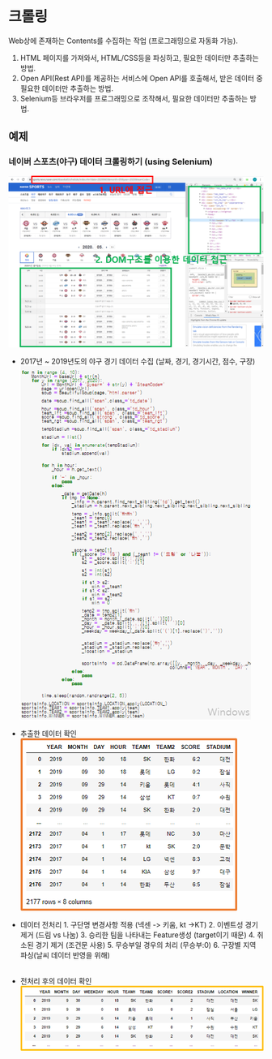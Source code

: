 # 크롤링

Web상에 존재하는 Contents를 수집하는 작업 (프로그래밍으로 자동화 가능).
<br/>

1. HTML 페이지를 가져와서, HTML/CSS등을 파싱하고, 필요한 데이터만 추출하는 방법.<br/>
2. Open API(Rest API)를 제공하는 서비스에 Open API를 호출해서, 받은 데이터 중 필요한 데이터만 추출하는 방법.
3. Selenium등 브라우저를 프로그래밍으로 조작해서, 필요한 데이터만 추출하는 방법.

## 예제

### 네이버 스포츠(야구) 데이터 크롤링하기 (using Selenium)

![](assets/크롤링2.png)
<br/>

- 2017년 ~ 2019년도의 야구 경기 데이터 수집
  (날짜, 경기, 경기시간, 점수, 구장)
  ![](assets/크롤링소스.png)

- 추출한 데이터 확인
  ![](assets/크롤링3.png)

- 데이터 전처리 1. 구단명 변경사항 적용 (넥센 -> 키움, kt ->KT) 2. 이벤트성 경기 제거 (드림 vs 나눔) 3. 승리한 팀을 나타내는 Feature생성 (target이기 때문) 4. 취소된 경기 제거 (조건문 사용) 5. 무승부일 경우의 처리 (무승부:0) 6. 구장별 지역 파싱(날씨 데이터 반영을 위해)
  <br/>
  <br/>
- 전처리 후의 데이터 확인
  ![](assets/전처리.png)
